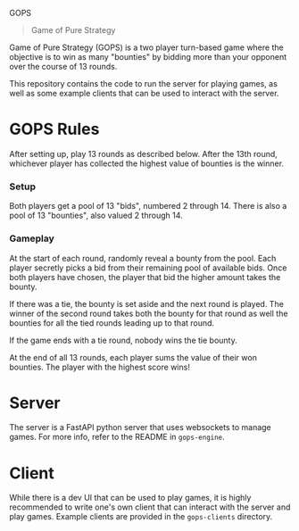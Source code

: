 GOPS
> Game of Pure Strategy

Game of Pure Strategy (GOPS) is a two player turn-based game where the
objective is to win as many "bounties" by bidding more than your
opponent over the course of 13 rounds. 

This repository contains the code to run the server for playing games, as well
as some example clients that can be used to interact with the server.

# GOPS Rules

After setting up, play 13 rounds as described below. After the 13th round,
whichever player has collected the highest value of bounties is the winner.

### Setup
Both players get a pool of 13 "bids", numbered 2 through 14. There is also a
pool of 13 "bounties", also valued 2 through 14.

### Gameplay
At the start of each round, randomly reveal a bounty from the pool. Each player
secretly picks a bid from their remaining pool of available bids. Once both
players have chosen, the player that bid the higher amount takes the bounty.

If there was a tie, the bounty is set aside and the next round is played. The
winner of the second round takes both the bounty for that round as well the
bounties for all the tied rounds leading up to that round.

If the game ends with a tie round, nobody wins the tie bounty.

At the end of all 13 rounds, each player sums the value of their won bounties.
The player with the highest score wins!

# Server
The server is a FastAPI python server that uses websockets to manage games.
For more info, refer to the README in `gops-engine`.

# Client
While there is a dev UI that can be used to play games, it is highly
recommended to write one's own client that can interact with the server and play
games. Example clients are provided in the `gops-clients` directory.
